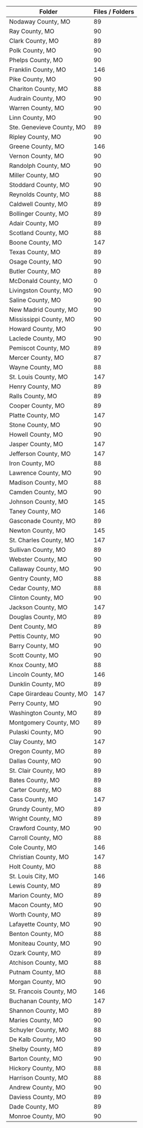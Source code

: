 | Folder                    |   Files / Folders |
|---------------------------|-------------------|
| Nodaway County, MO        |                89 |
| Ray County, MO            |                90 |
| Clark County, MO          |                89 |
| Polk County, MO           |                90 |
| Phelps County, MO         |                90 |
| Franklin County, MO       |               146 |
| Pike County, MO           |                90 |
| Chariton County, MO       |                88 |
| Audrain County, MO        |                90 |
| Warren County, MO         |                90 |
| Linn County, MO           |                90 |
| Ste. Genevieve County, MO |                89 |
| Ripley County, MO         |                90 |
| Greene County, MO         |               146 |
| Vernon County, MO         |                90 |
| Randolph County, MO       |                90 |
| Miller County, MO         |                90 |
| Stoddard County, MO       |                90 |
| Reynolds County, MO       |                88 |
| Caldwell County, MO       |                89 |
| Bollinger County, MO      |                89 |
| Adair County, MO          |                89 |
| Scotland County, MO       |                88 |
| Boone County, MO          |               147 |
| Texas County, MO          |                89 |
| Osage County, MO          |                90 |
| Butler County, MO         |                89 |
| McDonald County, MO       |                 0 |
| Livingston County, MO     |                90 |
| Saline County, MO         |                90 |
| New Madrid County, MO     |                90 |
| Mississippi County, MO    |                90 |
| Howard County, MO         |                90 |
| Laclede County, MO        |                90 |
| Pemiscot County, MO       |                89 |
| Mercer County, MO         |                87 |
| Wayne County, MO          |                88 |
| St. Louis County, MO      |               147 |
| Henry County, MO          |                89 |
| Ralls County, MO          |                89 |
| Cooper County, MO         |                89 |
| Platte County, MO         |               147 |
| Stone County, MO          |                90 |
| Howell County, MO         |                90 |
| Jasper County, MO         |               147 |
| Jefferson County, MO      |               147 |
| Iron County, MO           |                88 |
| Lawrence County, MO       |                90 |
| Madison County, MO        |                88 |
| Camden County, MO         |                90 |
| Johnson County, MO        |               145 |
| Taney County, MO          |               146 |
| Gasconade County, MO      |                89 |
| Newton County, MO         |               145 |
| St. Charles County, MO    |               147 |
| Sullivan County, MO       |                89 |
| Webster County, MO        |                90 |
| Callaway County, MO       |                90 |
| Gentry County, MO         |                88 |
| Cedar County, MO          |                88 |
| Clinton County, MO        |                90 |
| Jackson County, MO        |               147 |
| Douglas County, MO        |                89 |
| Dent County, MO           |                89 |
| Pettis County, MO         |                90 |
| Barry County, MO          |                90 |
| Scott County, MO          |                90 |
| Knox County, MO           |                88 |
| Lincoln County, MO        |               146 |
| Dunklin County, MO        |                89 |
| Cape Girardeau County, MO |               147 |
| Perry County, MO          |                90 |
| Washington County, MO     |                89 |
| Montgomery County, MO     |                89 |
| Pulaski County, MO        |                90 |
| Clay County, MO           |               147 |
| Oregon County, MO         |                89 |
| Dallas County, MO         |                90 |
| St. Clair County, MO      |                89 |
| Bates County, MO          |                89 |
| Carter County, MO         |                88 |
| Cass County, MO           |               147 |
| Grundy County, MO         |                89 |
| Wright County, MO         |                89 |
| Crawford County, MO       |                90 |
| Carroll County, MO        |                88 |
| Cole County, MO           |               146 |
| Christian County, MO      |               147 |
| Holt County, MO           |                88 |
| St. Louis City, MO        |               146 |
| Lewis County, MO          |                89 |
| Marion County, MO         |                89 |
| Macon County, MO          |                90 |
| Worth County, MO          |                89 |
| Lafayette County, MO      |                90 |
| Benton County, MO         |                88 |
| Moniteau County, MO       |                90 |
| Ozark County, MO          |                89 |
| Atchison County, MO       |                88 |
| Putnam County, MO         |                88 |
| Morgan County, MO         |                90 |
| St. Francois County, MO   |               146 |
| Buchanan County, MO       |               147 |
| Shannon County, MO        |                89 |
| Maries County, MO         |                90 |
| Schuyler County, MO       |                88 |
| De Kalb County, MO        |                90 |
| Shelby County, MO         |                89 |
| Barton County, MO         |                90 |
| Hickory County, MO        |                88 |
| Harrison County, MO       |                88 |
| Andrew County, MO         |                90 |
| Daviess County, MO        |                89 |
| Dade County, MO           |                89 |
| Monroe County, MO         |                90 |